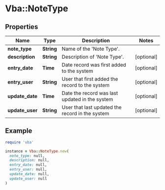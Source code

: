 # Vba::NoteType

## Properties

| Name | Type | Description | Notes |
| ---- | ---- | ----------- | ----- |
| **note_type** | **String** | Name of the &#39;Note Type&#39;. |  |
| **description** | **String** | Description of &#39;Note Type&#39;. | [optional] |
| **entry_date** | **Time** | Date record was first added to the system | [optional] |
| **entry_user** | **String** | User that first added the record to the system | [optional] |
| **update_date** | **Time** | Date the record was last updated in the system | [optional] |
| **update_user** | **String** | User that last updated the record in the system | [optional] |

## Example

```ruby
require 'vba'

instance = Vba::NoteType.new(
  note_type: null,
  description: null,
  entry_date: null,
  entry_user: null,
  update_date: null,
  update_user: null
)
```

